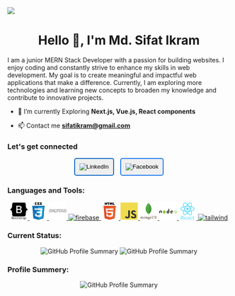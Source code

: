 <p>
  <img src="https://creazilla-store.fra1.digitaloceanspaces.com/cliparts/79332/coding-clipart-xl.png"  />
</p>
<h1 align="center">Hello 👋, I'm Md. Sifat Ikram</h1>
<p align="left">I am a junior MERN Stack Developer with a passion for building websites. I enjoy coding and constantly strive to enhance my skills in web development. My goal is to create meaningful and impactful web applications that make a difference. Currently, I am exploring more technologies and learning new concepts to broaden my knowledge and contribute to innovative projects.</p>

- 🌱 I’m currently Exploring **Next.js, Vue.js, React components**

- 📫 Contact me **sifatikram@gmail.com**

<h3 align="left">Let's get connected</h3>
<p align="center">
  <a href="https://linkedin.com/in/sifat-ikram-17011713a" target="_blank" style="text-decoration: none;">
    <button style="border: 2px solid #0A66C2; border-radius: 5px; padding: 10px; display: inline-flex; align-items: center;">
      <img alt="LinkedIn" src="https://img.shields.io/badge/LinkedIn-0A66C2?style=for-the-badge&logo=linkedin&logoColor=white&labelColor=0A66C2" />
    </button>
  </a>
  <a href="https://fb.com/sifat.ikram" target="_blank" style="text-decoration: none; margin-left: 10px;">
    <button style="border: 2px solid #1877F2; border-radius: 5px; padding: 10px; display: inline-flex; align-items: center;">
      <img alt="Facebook" src="https://img.shields.io/badge/Facebook-1877F2?style=for-the-badge&logo=facebook&logoColor=white&labelColor=1877F2" />
    </button>
  </a>
</p>

<h3 align="left">Languages and Tools:</h3>
<p align="center"> <a href="https://getbootstrap.com" target="_blank" rel="noreferrer"> <img src="https://raw.githubusercontent.com/devicons/devicon/master/icons/bootstrap/bootstrap-plain-wordmark.svg" alt="bootstrap" width="40" height="40"/> </a> <a href="https://www.w3schools.com/css/" target="_blank" rel="noreferrer"> <img src="https://raw.githubusercontent.com/devicons/devicon/master/icons/css3/css3-original-wordmark.svg" alt="css3" width="40" height="40"/> </a> <a href="https://expressjs.com" target="_blank" rel="noreferrer"> <img src="https://raw.githubusercontent.com/devicons/devicon/master/icons/express/express-original-wordmark.svg" alt="express" width="40" height="40"/> </a> <a href="https://firebase.google.com/" target="_blank" rel="noreferrer"> <img src="https://www.vectorlogo.zone/logos/firebase/firebase-icon.svg" alt="firebase" width="40" height="40"/> </a> <a href="https://www.w3.org/html/" target="_blank" rel="noreferrer"> <img src="https://raw.githubusercontent.com/devicons/devicon/master/icons/html5/html5-original-wordmark.svg" alt="html5" width="40" height="40"/> </a> <a href="https://developer.mozilla.org/en-US/docs/Web/JavaScript" target="_blank" rel="noreferrer"> <img src="https://raw.githubusercontent.com/devicons/devicon/master/icons/javascript/javascript-original.svg" alt="javascript" width="40" height="40"/> </a> <a href="https://www.mongodb.com/" target="_blank" rel="noreferrer"> <img src="https://raw.githubusercontent.com/devicons/devicon/master/icons/mongodb/mongodb-original-wordmark.svg" alt="mongodb" width="40" height="40"/> </a> <a href="https://nodejs.org" target="_blank" rel="noreferrer"> <img src="https://raw.githubusercontent.com/devicons/devicon/master/icons/nodejs/nodejs-original-wordmark.svg" alt="nodejs" width="40" height="40"/> </a> <a href="https://reactjs.org/" target="_blank" rel="noreferrer"> <img src="https://raw.githubusercontent.com/devicons/devicon/master/icons/react/react-original-wordmark.svg" alt="react" width="40" height="40"/> </a> <a href="https://tailwindcss.com/" target="_blank" rel="noreferrer"> <img src="https://www.vectorlogo.zone/logos/tailwindcss/tailwindcss-icon.svg" alt="tailwind" width="40" height="40"/> </a> </p>

<h3>Current Status:</h3>
<p align="center">
  <img alt="GitHub Profile Summary" src="http://github-profile-summary-cards.vercel.app/api/cards/stats?username=Sifat-Ikram&theme=default">
  <img alt="GitHub Profile Summary" src="http://github-profile-summary-cards.vercel.app/api/cards/productive-time?username=Sifat-Ikram&theme=default&utcOffset=8">
</p>

<h3>Profile Summery:</h3>
<p align="center">
  <img alt="GitHub Profile Summary" src="http://github-profile-summary-cards.vercel.app/api/cards/profile-details?username=Sifat-Ikram&theme=default">
</p>
